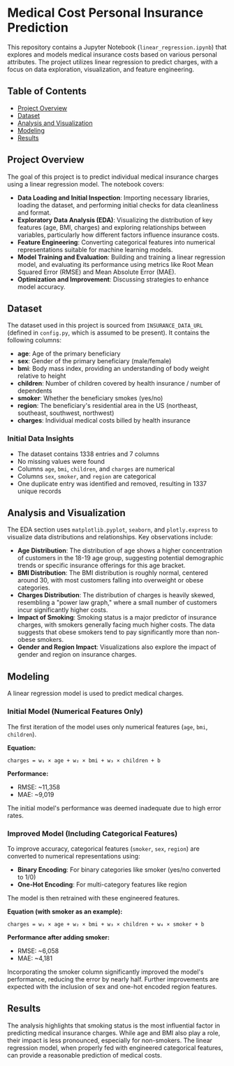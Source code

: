 # Medical Cost Personal Insurance Prediction

This repository contains a Jupyter Notebook (`linear_regression.ipynb`) that explores and models medical insurance costs based on various personal attributes. The project utilizes linear regression to predict charges, with a focus on data exploration, visualization, and feature engineering.

## Table of Contents

- [Project Overview](../medical_insurance_readme.md#project-overview)
- [Dataset](../medical_insurance_readme.md#dataset)
- [Analysis and Visualization](../medical_insurance_readme.md#analysis-and-visualization)
- [Modeling](../medical_insurance_readme.md#modeling)
- [Results](../medical_insurance_readme.md#results)


## Project Overview

The goal of this project is to predict individual medical insurance charges using a linear regression model. The notebook covers:

- **Data Loading and Initial Inspection**: Importing necessary libraries, loading the dataset, and performing initial checks for data cleanliness and format.
- **Exploratory Data Analysis (EDA)**: Visualizing the distribution of key features (age, BMI, charges) and exploring relationships between variables, particularly how different factors influence insurance costs.
- **Feature Engineering**: Converting categorical features into numerical representations suitable for machine learning models.
- **Model Training and Evaluation**: Building and training a linear regression model, and evaluating its performance using metrics like Root Mean Squared Error (RMSE) and Mean Absolute Error (MAE).
- **Optimization and Improvement**: Discussing strategies to enhance model accuracy.

## Dataset

The dataset used in this project is sourced from `INSURANCE_DATA_URL` (defined in `config.py`, which is assumed to be present). It contains the following columns:

- **age**: Age of the primary beneficiary
- **sex**: Gender of the primary beneficiary (male/female)
- **bmi**: Body mass index, providing an understanding of body weight relative to height
- **children**: Number of children covered by health insurance / number of dependents
- **smoker**: Whether the beneficiary smokes (yes/no)
- **region**: The beneficiary's residential area in the US (northeast, southeast, southwest, northwest)
- **charges**: Individual medical costs billed by health insurance

### Initial Data Insights

- The dataset contains 1338 entries and 7 columns
- No missing values were found
- Columns `age`, `bmi`, `children`, and `charges` are numerical
- Columns `sex`, `smoker`, and `region` are categorical
- One duplicate entry was identified and removed, resulting in 1337 unique records

## Analysis and Visualization

The EDA section uses `matplotlib.pyplot`, `seaborn`, and `plotly.express` to visualize data distributions and relationships. Key observations include:

- **Age Distribution**: The distribution of age shows a higher concentration of customers in the 18-19 age group, suggesting potential demographic trends or specific insurance offerings for this age bracket.
- **BMI Distribution**: The BMI distribution is roughly normal, centered around 30, with most customers falling into overweight or obese categories.
- **Charges Distribution**: The distribution of charges is heavily skewed, resembling a "power law graph," where a small number of customers incur significantly higher costs.
- **Impact of Smoking**: Smoking status is a major predictor of insurance charges, with smokers generally facing much higher costs. The data suggests that obese smokers tend to pay significantly more than non-obese smokers.
- **Gender and Region Impact**: Visualizations also explore the impact of gender and region on insurance charges.

## Modeling

A linear regression model is used to predict medical charges.

### Initial Model (Numerical Features Only)

The first iteration of the model uses only numerical features (`age`, `bmi`, `children`).

**Equation:**
```
charges = w₁ × age + w₂ × bmi + w₃ × children + b
```

**Performance:**
- RMSE: ~11,358
- MAE: ~9,019

The initial model's performance was deemed inadequate due to high error rates.

### Improved Model (Including Categorical Features)

To improve accuracy, categorical features (`smoker`, `sex`, `region`) are converted to numerical representations using:

- **Binary Encoding**: For binary categories like smoker (yes/no converted to 1/0)
- **One-Hot Encoding**: For multi-category features like region

The model is then retrained with these engineered features.

**Equation (with smoker as an example):**
```
charges = w₁ × age + w₂ × bmi + w₃ × children + w₄ × smoker + b
```

**Performance after adding smoker:**
- RMSE: ~6,058
- MAE: ~4,181

Incorporating the smoker column significantly improved the model's performance, reducing the error by nearly half. Further improvements are expected with the inclusion of sex and one-hot encoded region features.

## Results

The analysis highlights that smoking status is the most influential factor in predicting medical insurance charges. While age and BMI also play a role, their impact is less pronounced, especially for non-smokers. The linear regression model, when properly fed with engineered categorical features, can provide a reasonable prediction of medical costs.

